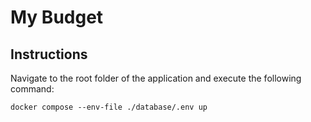 # My Budget
## Instructions
Navigate to the root folder of the application and execute the following command:

`docker compose --env-file ./database/.env up`

